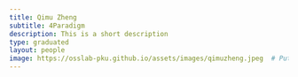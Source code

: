 ```yaml
---
title: Qimu Zheng
subtitle: 4Paradigm
description: This is a short description
type: graduated
layout: people
image: https://osslab-pku.github.io/assets/images/qimuzheng.jpeg  # Put your avatar here or upload one
---
```

